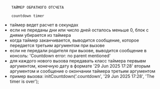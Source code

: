         ТАЙМЕР ОБРАТНОГО ОТСЧЕТА

        countdown timer

- таймер ведет расчет в секундах
- если не переданы дни или число дней осталось меньше 0, блок с днями убирается из таймера
- когда таймер заканчивается, выводится  сообщение, которое передается третьим аргументом при вызове
- если не передали родителя при вызове, выводится сообщение в консоль: 'Countdown error: no parent mentioned'
- для каждого нового вызова передавать класс таймера первывм аргументом, конечную дату в формате '29 Jun 2025 17:28' вторым аргументом и сообщение о окончании таймера третьим аргументом
- пример вызова: initCountdown('.countdown', '29 Jun 2025 17:28', 'The timer is over');

